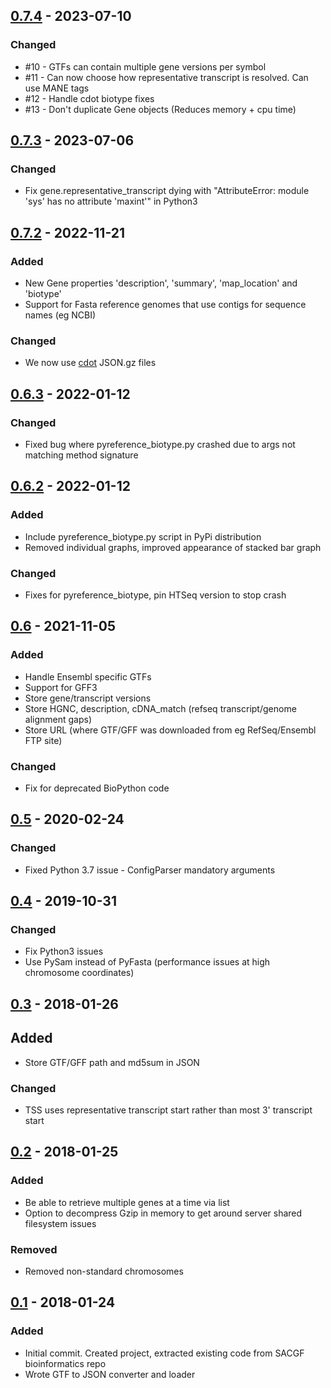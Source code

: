 ## [0.7.4] - 2023-07-10

### Changed

- #10 - GTFs can contain multiple gene versions per symbol
- #11 - Can now choose how representative transcript is resolved. Can use MANE tags  
- #12 - Handle cdot biotype fixes
- #13 - Don't duplicate Gene objects (Reduces memory + cpu time) 

## [0.7.3] - 2023-07-06

### Changed

- Fix gene.representative_transcript dying with "AttributeError: module 'sys' has no attribute 'maxint'" in Python3

## [0.7.2] - 2022-11-21

### Added

- New Gene properties 'description', 'summary', 'map_location' and 'biotype'
- Support for Fasta reference genomes that use contigs for sequence names (eg NCBI)

### Changed

- We now use [cdot](https://github.com/SACGF/cdot) JSON.gz files

## [0.6.3] - 2022-01-12

### Changed

- Fixed bug where pyreference_biotype.py crashed due to args not matching method signature

## [0.6.2] - 2022-01-12

### Added

- Include pyreference_biotype.py script in PyPi distribution
- Removed individual graphs, improved appearance of stacked bar graph

### Changed

- Fixes for pyreference_biotype, pin HTSeq version to stop crash

## [0.6] - 2021-11-05

### Added

- Handle Ensembl specific GTFs
- Support for GFF3
- Store gene/transcript versions
- Store HGNC, description, cDNA_match (refseq transcript/genome alignment gaps)
- Store URL (where GTF/GFF was downloaded from eg RefSeq/Ensembl FTP site)

### Changed

- Fix for deprecated BioPython code

## [0.5] - 2020-02-24

### Changed

- Fixed Python 3.7 issue - ConfigParser mandatory arguments

## [0.4] - 2019-10-31

### Changed

- Fix Python3 issues
- Use PySam instead of PyFasta (performance issues at high chromosome coordinates)

## [0.3] - 2018-01-26

## Added

- Store GTF/GFF path and md5sum in JSON

### Changed

- TSS uses representative transcript start rather than most 3' transcript start

## [0.2] - 2018-01-25

### Added

- Be able to retrieve multiple genes at a time via list
- Option to decompress Gzip in memory to get around server shared filesystem issues

### Removed

- Removed non-standard chromosomes

## [0.1] - 2018-01-24

### Added

- Initial commit. Created project, extracted existing code from SACGF bioinformatics repo
- Wrote GTF to JSON converter and loader

[unreleased]: https://github.com/SACGF/pyreference/compare/v0.7.4...HEAD
[0.7.4]: https://github.com/SACGF/pyreference/compare/v0.7.3...v0.7.4
[0.7.3]: https://github.com/SACGF/pyreference/compare/v0.7.2...v0.7.3
[0.7.2]: https://github.com/SACGF/pyreference/compare/v0.6.3...v0.7.2
[0.6.3]: https://github.com/SACGF/pyreference/compare/v0.6.2...v0.6.3
[0.6.2]: https://github.com/SACGF/pyreference/compare/v0.6...v0.6.2
[0.6]: https://github.com/SACGF/pyreference/compare/v0.5...v0.6
[0.5]: https://github.com/SACGF/pyreference/compare/v0.4...v0.5
[0.4]: https://github.com/SACGF/pyreference/compare/v0.3...v0.4
[0.3]: https://github.com/SACGF/pyreference/compare/v0.2...v0.3
[0.2]: https://github.com/SACGF/pyreference/compare/v0.1...v0.2
[0.1]: https://github.com/SACGF/pyreference/releases/tag/v0.1
